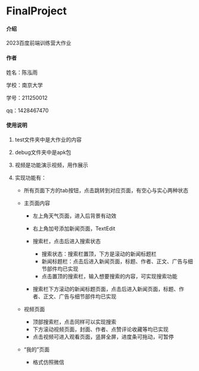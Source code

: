 # FinalProject

#### 介绍
2023百度前端训练营大作业

#### 作者

姓名：陈泓雨

学校：南京大学

学号：211250012

qq：1428467470

#### 使用说明

1. test文件夹中是大作业的内容

2. debug文件夹中是apk包

3. 视频是功能演示视频，用作展示

4. 实现功能有：

   - 所有页面下方的tab按钮，点击跳转到对应页面，有空心与实心两种状态

   - 主页面内容

     - 左上角天气页面，进入后背景有动效
     - 右上角加号添加新闻页面，TextEdit
     - 搜索栏，点击后进入搜索状态
       - 搜索状态：搜索栏置顶，下方是滚动的新闻标题栏
       - 新闻标题栏：点击后进入新闻页面，标题、作者、正文、广告与细节部件均已实现
       - 点击置顶的搜索栏，输入想要搜索的内容，可实现搜索功能

     - 搜索栏下方滚动的新闻标题页面，点击后进入新闻页面，标题、作者、正文、广告与细节部件均已实现

   - 视频页面

     - 顶部搜索栏，点击同样可以实现搜索
     - 下方滚动视频页面，封面、作者、点赞评论收藏等均已实现
     - 点击视频可进入观看页面，竖屏全屏，进度条可拖动，可暂停

   - “我的”页面

     - 格式仿照微信
